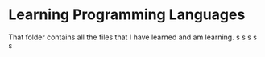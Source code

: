 # Learning Programming Languages
That folder contains all the files that I have learned and am learning.
s
s
s
s
s
